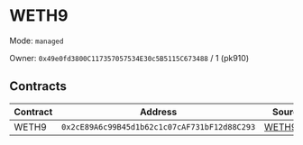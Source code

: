 # WETH9

Mode: `managed`

Owner: `0x49e0fd3800C117357057534E30c5B5115C673488` / 1  (pk910)

## Contracts 

| Contract | Address | Source |
| -------- | ------- | ------ |
| WETH9 | `0x2cE89A6c99B45d1b62c1c07cAF731bF12d88C293`  | [WETH9.sol](https://github.com/gnosis/canonical-weth/blob/master/contracts/WETH9.sol) |
